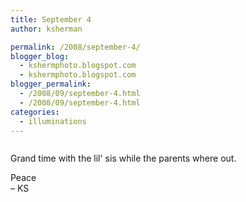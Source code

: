 ```yaml
---
title: September 4
author: ksherman

permalink: /2008/september-4/
blogger_blog:
  - kshermphoto.blogspot.com
  - kshermphoto.blogspot.com
blogger_permalink:
  - /2008/09/september-4.html
  - /2008/09/september-4.html
categories:
  - illuminations
---
```

<a href="http://1.bp.blogspot.com/_HTtVcKQt9f8/SMdNGQXyB9I/AAAAAAAAA7w/84IN42UC-A8/s1600-h/September4-001.jpg"><img style="cursor: pointer;" src="http://1.bp.blogspot.com/_HTtVcKQt9f8/SMdNGQXyB9I/AAAAAAAAA7w/84IN42UC-A8/s400/September4-001.jpg" alt="" id="BLOGGER_PHOTO_ID_5244245060965500882" border="0" /></a>  
<a href="http://2.bp.blogspot.com/_HTtVcKQt9f8/SMdNGSKrPKI/AAAAAAAAA74/Ptqn8dK5338/s1600-h/September4-002.jpg"><img style="cursor: pointer;" src="http://2.bp.blogspot.com/_HTtVcKQt9f8/SMdNGSKrPKI/AAAAAAAAA74/Ptqn8dK5338/s400/September4-002.jpg" alt="" id="BLOGGER_PHOTO_ID_5244245061447400610" border="0" /></a>

Grand time with the lil' sis while the parents where out.

Peace  
– KS